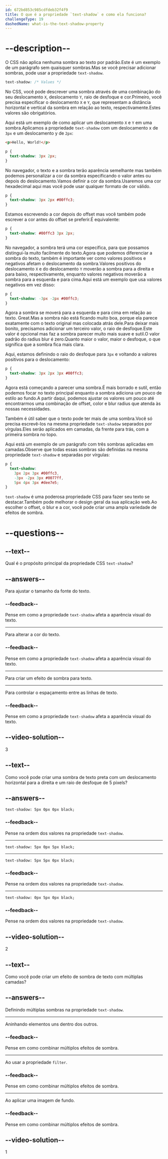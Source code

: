```yaml
---
id: 672bd853c985cdfdeb32f4f9
title: O que é a propriedade `text-shadow` e como ela funciona?
challengeType: 19
dashedName: what-is-the-text-shadow-property
---
```


# --description--

O CSS não aplica nenhuma sombra ao texto por padrão.Este é um exemplo de um parágrafo sem quaisquer sombras.Mas se você precisar adicionar sombras, pode usar a propriedade `text-shadow`.

```css
text-shadow: /* Values */
```

No CSS, você pode descrever uma sombra através de uma combinação do seu deslocamento `X`, deslocamento `Y`, raio de desfoque e cor.Primeiro, você precisa especificar o deslocamento `X` e `Y`, que representam a distância horizontal e vertical da sombra em relação ao texto, respectivamente.Estes valores são obrigatórios.

Aqui está um exemplo de como aplicar um deslocamento `X` e `Y` em uma sombra.Aplicamos a propriedade `text-shadow` com um deslocamento x de `3px` e um deslocamento y de `2px`:

```html
<p>Hello, World!</p>
```

```css
p {
  text-shadow: 3px 2px;
}
```

No navegador, o texto e a sombra terão aparência semelhante mas também podemos personalizar a cor da sombra especificando o valor antes ou depois do deslocamento.Vamos definir a cor da sombra.Usaremos uma cor hexadecimal aqui mas você pode usar qualquer formato de cor válido. 

```css
p {
  text-shadow: 3px 2px #00ffc3;
}
```

Estamos escrevendo a cor depois do offset mas você também pode escrever a cor antes do offset se preferir.É equivalente:

```css
p {
  text-shadow: #00ffc3 3px 2px;
}
```

No navegador, a sombra terá uma cor específica, para que possamos distingui-la muito facilmente do texto.Agora que podemos diferenciar a sombra do texto, também é importante ver como valores positivos e negativos afetam o deslocamento da sombra.Valores positivos do deslocamento `X` e do deslocamento `Y` moverão a sombra para a direita e para baixo, respectivamente, enquanto valores negativos moverão a sombra para a esquerda e para cima.Aqui está um exemplo que usa valores negativos em vez disso:

```css
p {
  text-shadow: -3px -2px #00ffc3;
}
```

Agora a sombra se moverá para a esquerda e para cima em relação ao texto. Great.Mas a sombra não está ficando muito boa, porque ela parece exatamente com o texto original mas colocada atrás dele.Para deixar mais bonito, precisamos adicionar um terceiro valor, o raio de desfoque.Este valor é opcional mas faz a sombra parecer muito mais suave e sutil.O valor padrão do radius blur é zero.Quanto maior o valor, maior o desfoque, o que significa que a sombra fica mais clara.

Aqui, estamos definindo o raio do desfoque para `3px` e voltando a valores positivos para o deslocamento:

```css
p {
  text-shadow: 3px 2px 3px #00ffc3;
}
```

Agora está começando a parecer uma sombra.É mais borrado e sutil, então podemos focar no texto principal enquanto a sombra adiciona um pouco de estilo ao fundo.A partir daqui, podemos ajustar os valores um pouco até encontrarmos uma combinação de offset, color e blur radius que atenda às nossas necessidades.

Também é útil saber que o texto pode ter mais de uma sombra.Você só precisa escrevê-los na mesma propriedade `text-shadow` separados por vírgulas.Eles serão aplicados em camadas, da frente para trás, com a primeira sombra no topo.

Aqui está um exemplo de um parágrafo com três sombras aplicadas em camadas.Observe que todas essas sombras são definidas na mesma propriedade `text-shadow` e separadas por vírgulas:

```css
p {
  text-shadow: 
    3px 2px 3px #00ffc3, 
    -3px -2px 3px #0077ff, 
    5px 4px 3px #dee7e5;
}
```

`text-shadow` é uma poderosa propriedade CSS para fazer seu texto se destacar.Também pode melhorar o design geral da sua aplicação web.Ao escolher o offset, o blur e a cor, você pode criar uma ampla variedade de efeitos de sombra.

# --questions--

## --text--

Qual é o propósito principal da propriedade CSS `text-shadow`?

## --answers--

Para ajustar o tamanho da fonte do texto.

### --feedback--

Pense em como a propriedade `text-shadow` afeta a aparência visual do texto.

---

Para alterar a cor do texto.

### --feedback--

Pense em como a propriedade `text-shadow` afeta a aparência visual do texto.

---

Para criar um efeito de sombra para texto.

---

Para controlar o espaçamento entre as linhas de texto.

### --feedback--

Pense em como a propriedade `text-shadow` afeta a aparência visual do texto.

## --video-solution--

3

## --text--

Como você pode criar uma sombra de texto preta com um deslocamento horizontal para a direita e um raio de desfoque de 5 pixels?

## --answers--

`text-shadow: 5px 0px 0px black;`

### --feedback--

Pense na ordem dos valores na propriedade `text-shadow`.

---

`text-shadow: 5px 0px 5px black;`

---

`text-shadow: 5px 5px 0px black;`

### --feedback--

Pense na ordem dos valores na propriedade `text-shadow`.

---

`text-shadow: 0px 5px 0px black;`

### --feedback--

Pense na ordem dos valores na propriedade `text-shadow`.

## --video-solution--

2

## --text--

Como você pode criar um efeito de sombra de texto com múltiplas camadas?

## --answers--

Definindo múltiplas sombras na propriedade `text-shadow`.

---

Aninhando elementos uns dentro dos outros.

### --feedback--

Pense em como combinar múltiplos efeitos de sombra.

---

Ao usar a propriedade `filter`.

### --feedback--

Pense em como combinar múltiplos efeitos de sombra.

---

Ao aplicar uma imagem de fundo.

### --feedback--

Pense em como combinar múltiplos efeitos de sombra.

## --video-solution--

1
